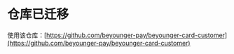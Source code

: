 # 仓库已迁移

使用该仓库：[https://github.com/beyounger-pay/beyounger-card-customer](https://github.com/beyounger-pay/beyounger-card-customer)
